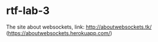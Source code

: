 # rtf-lab-3
The site about websockets, link: http://aboutwebsockets.tk/ (https://aboutwebsockets.herokuapp.com/)
